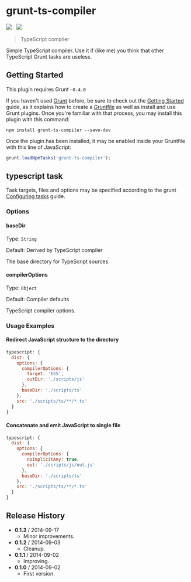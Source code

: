# grunt-ts-compiler

![](https://badge.fury.io/js/grunt-ts-compiler.svg)&nbsp;&nbsp;
![](https://david-dm.org/mihhail-lapushkin/grunt-ts-compiler.png)

> TypeScript compiler

Simple TypeScript compiler. Use it if (like me) you think that other TypeScript Grunt tasks are useless.


## Getting Started
This plugin requires Grunt `~0.4.0`

If you haven't used [Grunt](http://gruntjs.com/) before, be sure to check out the [Getting Started](http://gruntjs.com/getting-started) guide, as it explains how to create a [Gruntfile](http://gruntjs.com/sample-gruntfile) as well as install and use Grunt plugins. Once you're familiar with that process, you may install this plugin with this command:

```shell
npm install grunt-ts-compiler --save-dev
```

Once the plugin has been installed, it may be enabled inside your Gruntfile with this line of JavaScript:

```js
grunt.loadNpmTasks('grunt-ts-compiler');
```

## typescript task
Task targets, files and options may be specified according to the grunt [Configuring tasks](http://gruntjs.com/configuring-tasks) guide.

### Options

#### baseDir

Type: `String`

Default: Derived by TypeScript compiler

The base directory for TypeScript sources.

#### compilerOptions

Type: `Object`

Default: Compiler defaults

TypeScript compiler options.

### Usage Examples

#### Redirect JavaScript structure to the directory

```js
typescript: {
  dist: {
    options: {
      compilerOptions: {
        target: 'ES5',
        outDir: './scripts/js'
      },
      baseDir: './scripts/ts'
    },
    src: './scripts/ts/**/*.ts'
  }
}
```

#### Concatenate and emit JavaScript to single file

```js
typescript: {
  dist: {
    options: {
      compilerOptions: {
        noImplicitAny: true,
        out: './scripts/js/out.js'
      },
      baseDir: './scripts/ts'
    },
    src: './scripts/ts/**/*.ts'
  }
}
```

## Release History
 * **0.1.3** / 2014-09-17
   * Minor improvements.
 * **0.1.2** / 2014-09-03
   * Cleanup.
 * **0.1.1** / 2014-09-02
   * Improving.
 * **0.1.0** / 2014-09-02
   * First version.